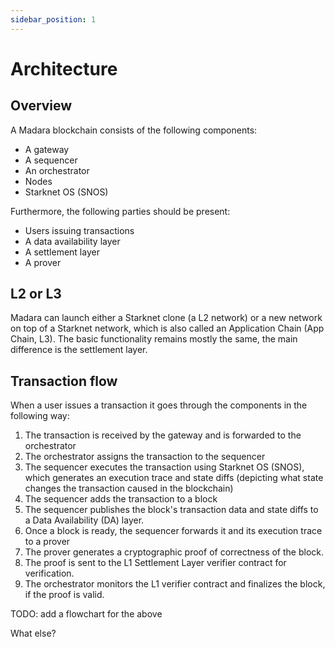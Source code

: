 ```yaml
---
sidebar_position: 1
---
```


# Architecture

## Overview

A Madara blockchain consists of the following components:
- A gateway
- A sequencer
- An orchestrator
- Nodes
- Starknet OS (SNOS)

Furthermore, the following parties should be present:
- Users issuing transactions
- A data availability layer
- A settlement layer
- A prover

## L2 or L3

Madara can launch either a Starknet clone (a L2 network) or a new network on top of a Starknet network, which is also called an Application Chain (App Chain, L3). The basic functionality remains mostly the same, the main difference is the settlement layer.

## Transaction flow

When a user issues a transaction it goes through the components in the following way:
1. The transaction is received by the gateway and is forwarded to the orchestrator
1. The orchestrator assigns the transaction to the sequencer
1. The sequencer executes the transaction using Starknet OS (SNOS), which generates an execution trace and state diffs (depicting what state changes the transaction caused in the blockchain)
1. The sequencer adds the transaction to a block
1. The sequencer publishes the block's transaction data and state diffs to a Data Availability (DA) layer.
1. Once a block is ready, the sequencer forwards it and its execution trace to a prover
1. The prover generates a cryptographic proof of correctness of the block. 
1. The proof is sent to the L1 Settlement Layer verifier contract for verification.
1. The orchestrator monitors the L1 verifier contract and finalizes the block, if the proof is valid.

TODO: add a flowchart for the above

What else?